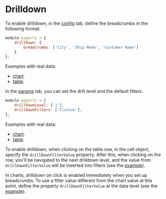 # Drilldown

To enable drilldown, in the [config](architecture.md#config-and-highcharts) tab, define the breadcrumbs in the following format:

```js
module.exports = {
    drillDown: {
        breadcrumbs: ['City', 'Ship Mode', 'Customer Name']
    }
};
```

Examples with real data:

- [chart](https://datalens.yandex-team.ru/editor/9qahg4cnlu2y3).
- [table](https://datalens.yandex-team.ru/editor/s9u6umpgl2zsm).

In the [params](architecture.md#params) tab, you can set the drill level and the default filters.

```js
module.exports = {
    drillDownLevel: ['1'],
    drillDownFilters: ['Clinton'],
};
```

Examples with real data:

- [chart](https://datalens.yandex-team.ru/editor/n90lgbdq1hvmh).
- [table](https://datalens.yandex-team.ru/editor/2of13fiyiz6ww).

To enable drilldown, when clicking on the table row, in the cell object, specify the  `drillDownFilterValue` property. After this, when clicking on the row, you'll be navigated to the next drilldown level, and the value from `drillDownFilterValue` will be inserted into filters (see the [example](https://datalens.yandex-team.ru/editor/e0rfb29k8ip48-table-with-drill-click-new)).

In charts, drilldown on click is enabled immediately when you set up breadcrumbs. To use a filter value different from the chart value at this point, define the property `drillDownFilterValue` at the data level (see the [example](https://datalens.yandex-team.ru/editor/6sjbkxugou9g0)).
